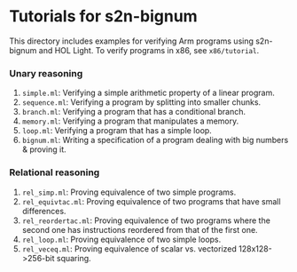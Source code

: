 # Tutorials for s2n-bignum

This directory includes examples for verifying Arm programs using s2n-bignum
and HOL Light.
To verify programs in x86, see `x86/tutorial`.

### Unary reasoning

1. `simple.ml`: Verifying a simple arithmetic property of a linear program.
2. `sequence.ml`: Verifying a program by splitting into smaller chunks.
3. `branch.ml`: Verifying a program that has a conditional branch.
4. `memory.ml`: Verifying a program that manipulates a memory.
5. `loop.ml`: Verifying a program that has a simple loop.
6. `bignum.ml`: Writing a specification of a program dealing with big numbers & proving it.

### Relational reasoning

1. `rel_simp.ml`: Proving equivalence of two simple programs.
2. `rel_equivtac.ml`: Proving equivalence of two programs that have small differences.
3. `rel_reordertac.ml`: Proving equivalence of two programs where the second one has instructions reordered from that of the first one.
4. `rel_loop.ml`: Proving equivalence of two simple loops.
5. `rel_veceq.ml`: Proving equivalence of scalar vs. vectorized 128x128->256-bit squaring.
